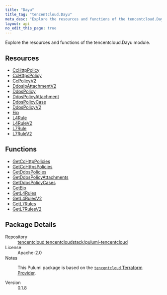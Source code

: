 ```yaml
---
title: "Dayu"
title_tag: "tencentcloud.Dayu"
meta_desc: "Explore the resources and functions of the tencentcloud.Dayu module."
layout: api
no_edit_this_page: true
---
```


<!-- WARNING: this file was generated by Pulumi Docs Generator. -->
<!-- Do not edit by hand unless you're certain you know what you are doing! -->

Explore the resources and functions of the tencentcloud.Dayu module.

<h2 id="resources">Resources</h2>
<ul class="api">
    <li><a href="cchttppolicy/" title="CcHttpPolicy"><span class="api-symbol api-symbol--resource"></span>CcHttpPolicy</a></li>
    <li><a href="cchttpspolicy/" title="CcHttpsPolicy"><span class="api-symbol api-symbol--resource"></span>CcHttpsPolicy</a></li>
    <li><a href="ccpolicyv2/" title="CcPolicyV2"><span class="api-symbol api-symbol--resource"></span>CcPolicyV2</a></li>
    <li><a href="ddosipattachmentv2/" title="DdosIpAttachmentV2"><span class="api-symbol api-symbol--resource"></span>DdosIpAttachmentV2</a></li>
    <li><a href="ddospolicy/" title="DdosPolicy"><span class="api-symbol api-symbol--resource"></span>DdosPolicy</a></li>
    <li><a href="ddospolicyattachment/" title="DdosPolicyAttachment"><span class="api-symbol api-symbol--resource"></span>DdosPolicyAttachment</a></li>
    <li><a href="ddospolicycase/" title="DdosPolicyCase"><span class="api-symbol api-symbol--resource"></span>DdosPolicyCase</a></li>
    <li><a href="ddospolicyv2/" title="DdosPolicyV2"><span class="api-symbol api-symbol--resource"></span>DdosPolicyV2</a></li>
    <li><a href="eip/" title="Eip"><span class="api-symbol api-symbol--resource"></span>Eip</a></li>
    <li><a href="l4rule/" title="L4Rule"><span class="api-symbol api-symbol--resource"></span>L4Rule</a></li>
    <li><a href="l4rulev2/" title="L4RuleV2"><span class="api-symbol api-symbol--resource"></span>L4RuleV2</a></li>
    <li><a href="l7rule/" title="L7Rule"><span class="api-symbol api-symbol--resource"></span>L7Rule</a></li>
    <li><a href="l7rulev2/" title="L7RuleV2"><span class="api-symbol api-symbol--resource"></span>L7RuleV2</a></li>
</ul>

<h2 id="functions">Functions</h2>
<ul class="api">
    <li><a href="getcchttppolicies/" title="GetCcHttpPolicies"><span class="api-symbol api-symbol--function"></span>GetCcHttpPolicies</a></li>
    <li><a href="getcchttpspolicies/" title="GetCcHttpsPolicies"><span class="api-symbol api-symbol--function"></span>GetCcHttpsPolicies</a></li>
    <li><a href="getddospolicies/" title="GetDdosPolicies"><span class="api-symbol api-symbol--function"></span>GetDdosPolicies</a></li>
    <li><a href="getddospolicyattachments/" title="GetDdosPolicyAttachments"><span class="api-symbol api-symbol--function"></span>GetDdosPolicyAttachments</a></li>
    <li><a href="getddospolicycases/" title="GetDdosPolicyCases"><span class="api-symbol api-symbol--function"></span>GetDdosPolicyCases</a></li>
    <li><a href="geteip/" title="GetEip"><span class="api-symbol api-symbol--function"></span>GetEip</a></li>
    <li><a href="getl4rules/" title="GetL4Rules"><span class="api-symbol api-symbol--function"></span>GetL4Rules</a></li>
    <li><a href="getl4rulesv2/" title="GetL4RulesV2"><span class="api-symbol api-symbol--function"></span>GetL4RulesV2</a></li>
    <li><a href="getl7rules/" title="GetL7Rules"><span class="api-symbol api-symbol--function"></span>GetL7Rules</a></li>
    <li><a href="getl7rulesv2/" title="GetL7RulesV2"><span class="api-symbol api-symbol--function"></span>GetL7RulesV2</a></li>
</ul>

<h2 id="package-details">Package Details</h2>
<dl class="package-details">
	<dt>Repository</dt>
	<dd><a href="https://github.com/tencentcloudstack/pulumi-tencentcloud">tencentcloud tencentcloudstack/pulumi-tencentcloud</a></dd>
	<dt>License</dt>
	<dd>Apache-2.0</dd>
	<dt>Notes</dt>
	<dd><p>This Pulumi package is based on the <a href="https://github.com/tencentcloudstack/terraform-provider-tencentcloud"><code>tencentcloud</code> Terraform Provider</a>.</p>
</dd>
	<dt>Version</dt>
	<dd>0.1.8</dd>
</dl>

